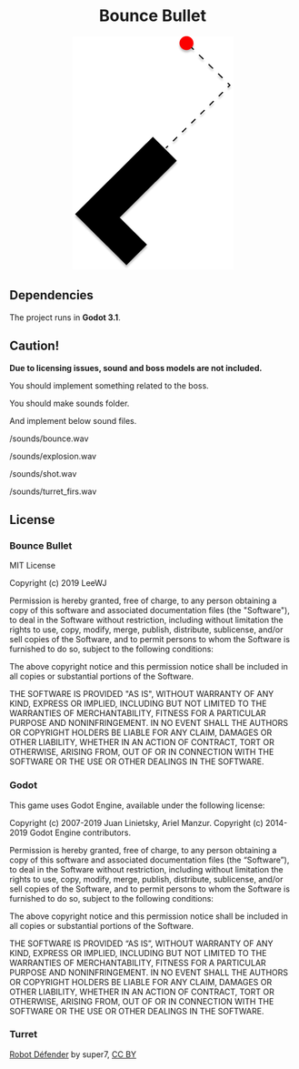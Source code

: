 <h1 align="center">
  Bounce Bullet
</h1>

<p align='center'>
  <img src="Logo.png"/>
</p>
  
## **Dependencies** ##

The project runs in **Godot 3.1**.

## Caution! ##

**Due to licensing issues, sound and boss models are not included.**

You should implement something related to the boss.

You should make sounds folder.

And implement below sound files.

/sounds/bounce.wav

/sounds/explosion.wav

/sounds/shot.wav

/sounds/turret_firs.wav


## License ##

### Bounce Bullet ###

MIT License

Copyright (c) 2019 LeeWJ

Permission is hereby granted, free of charge, to any person obtaining a copy
of this software and associated documentation files (the "Software"), to deal
in the Software without restriction, including without limitation the rights
to use, copy, modify, merge, publish, distribute, sublicense, and/or sell
copies of the Software, and to permit persons to whom the Software is
furnished to do so, subject to the following conditions:

The above copyright notice and this permission notice shall be included in all
copies or substantial portions of the Software.

THE SOFTWARE IS PROVIDED "AS IS", WITHOUT WARRANTY OF ANY KIND, EXPRESS OR
IMPLIED, INCLUDING BUT NOT LIMITED TO THE WARRANTIES OF MERCHANTABILITY,
FITNESS FOR A PARTICULAR PURPOSE AND NONINFRINGEMENT. IN NO EVENT SHALL THE
AUTHORS OR COPYRIGHT HOLDERS BE LIABLE FOR ANY CLAIM, DAMAGES OR OTHER
LIABILITY, WHETHER IN AN ACTION OF CONTRACT, TORT OR OTHERWISE, ARISING FROM,
OUT OF OR IN CONNECTION WITH THE SOFTWARE OR THE USE OR OTHER DEALINGS IN THE
SOFTWARE.

### Godot ###

This game uses Godot Engine, available under the following license:

Copyright (c) 2007-2019 Juan Linietsky, Ariel Manzur. Copyright (c) 2014-2019 Godot Engine contributors.

Permission is hereby granted, free of charge, to any person obtaining a copy of this software and associated documentation files (the “Software”), to deal in the Software without restriction, including without limitation the rights to use, copy, modify, merge, publish, distribute, sublicense, and/or sell copies of the Software, and to permit persons to whom the Software is furnished to do so, subject to the following conditions:

The above copyright notice and this permission notice shall be included in all copies or substantial portions of the Software.

THE SOFTWARE IS PROVIDED “AS IS”, WITHOUT WARRANTY OF ANY KIND, EXPRESS OR IMPLIED, INCLUDING BUT NOT LIMITED TO THE WARRANTIES OF MERCHANTABILITY, FITNESS FOR A PARTICULAR PURPOSE AND NONINFRINGEMENT. IN NO EVENT SHALL THE AUTHORS OR COPYRIGHT HOLDERS BE LIABLE FOR ANY CLAIM, DAMAGES OR OTHER LIABILITY, WHETHER IN AN ACTION OF CONTRACT, TORT OR OTHERWISE, ARISING FROM, OUT OF OR IN CONNECTION WITH THE SOFTWARE OR THE USE OR OTHER DEALINGS IN THE SOFTWARE.

### Turret ###

[Robot Défender](https://sketchfab.com/3d-models/robot-defender-6f40eb3af7bc495f8f30e896e9d0c537) by super7, [CC BY](https://creativecommons.org/licenses/by/4.0/)

